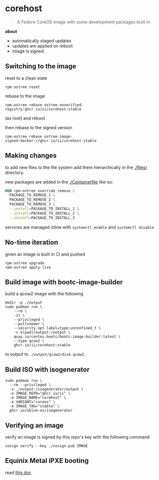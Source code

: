 # corehost

> A Fedora CoreOS image with some development packages built in

**about**

- automatically staged updates
- updates are applied on reboot
- image is signed

## Switching to the image

reset to a clean state
```shell
rpm-ostree reset
```

rebase to the image
```shell
rpm-ostree rebase ostree-unverified-registry:ghcr.io/ii/corehost:stable
```
(as root)
and reboot

then rebase to the signed version
```shell
rpm-ostree rebase ostree-image-signed:docker://ghcr.io/ii/corehost:stable
```

## Making changes

to add new files to the file system add them hierarchically in the [./files/](./files/) directory.

new packages are added in the [./Containerfile](./Containerfile) like so:

```dockerfile
RUN rpm-ostree override remove \
  PACKAGE_TO_REMOVE_1 \
  PACKAGE_TO_REMOVE_2 \
  PACKAGE_TO_REMOVE_3 \
  --install=PACKAGE_TO_INSTALL_1 \
  --install=PACKAGE_TO_INSTALL_2 \
  --install=PACKAGE_TO_INSTALL_3
```

services are managed inline with `systemctl enable` and `systemctl disable`

## No-time iteration

given an image is built in CI and pushed

```shell
rpm-ostree upgrade
rpm-ostree apply-live
```

## Build image with bootc-image-builder

build a qcow2 image with the following

```shell
mkdir -p ./output
sudo podman run \
    --rm \
    -it \
    --privileged \
    --pull=newer \
    --security-opt label=type:unconfined_t \
    -v $(pwd)/output:/output \
    quay.io/centos-bootc/bootc-image-builder:latest \
    --type qcow2 \
    ghcr.io/ii/corehost:stable
```

to output to `./output/qcow2/disk.qcow2`.

## Build ISO with isogenerator

```shell
sudo podman run \
  --rm --privileged \
  -v ./output:/isogenerator/output \
  -e IMAGE_REPO="ghcr.io/ii" \
  -e IMAGE_NAME="corehost" \
  -e VARIANT="coreos" \
  -e IMAGE_TAG="stable" \
  ghcr.io/ublue-os/isogenerator
```

## Verifying an image

verify an image is signed by this repo's key with the following command

```shell
cosign verify --key ./cosign.pub IMAGE
```

## Equinix Metal iPXE booting

read [this doc](./equinix-metal-ipxe-boot/README.md)
